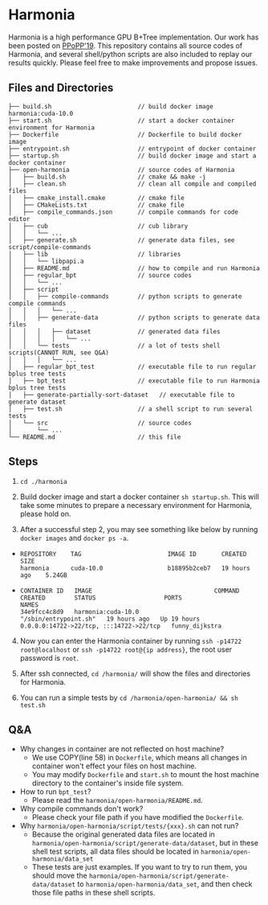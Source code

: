 # Harmonia

Harmonia is a high performance GPU B+Tree implementation. Our work has been posted on [PPoPP'19](https://dl.acm.org/doi/10.1145/3293883.3295704). This repository contains all source codes of Harmonia, and several shell/python scripts are also included to replay our results quickly. Please feel free to make improvements and propose issues.

## Files and Directories

```
├── build.sh                        // build docker image harmonia:cuda-10.0
├── start.sh                        // start a docker container environment for Harmonia
├── Dockerfile                      // Dockerfile to build docker image
├── entrypoint.sh                   // entrypoint of docker container
├── startup.sh                      // build docker image and start a docker container
├── open-harmonia                   // source codes of Harmonia
│   ├── build.sh                    // cmake && make -j
│   ├── clean.sh                    // clean all compile and compiled files
│   ├── cmake_install.cmake         // cmake file
│   ├── CMakeLists.txt              // cmake file
│   ├── compile_commands.json       // compile commands for code editor
│   ├── cub                         // cub library
│   │   └── ...
│   ├── generate.sh                 // generate data files, see script/compile-commands
│   ├── lib                         // libraries
│   │   └── libpapi.a
│   ├── README.md                   // how to compile and run Harmonia
│   ├── regular_bpt                 // source codes
│   │   └── ...
│   ├── script
│   │   ├── compile-commands        // python scripts to generate compile commands
│   │   │   └── ...
│   │   ├── generate-data           // python scripts to generate data files
│   │   │   ├── dataset             // generated data files
│   │   │   │   └── ...
│   │   └── tests                   // a lot of tests shell scripts(CANNOT RUN, see Q&A)
│   │   │   └── ...
│   ├── regular_bpt_test            // executable file to run regular bplus tree tests
│   ├── bpt_test                    // executable file to run Harmonia bplus tree tests
│   ├── generate-partially-sort-dataset   // executable file to generate dataset
│   ├── test.sh                     // a shell script to run several tests
│   └── src                         // source codes
│       └── ...
└── README.md                       // this file
```

## Steps

1. `cd ./harmonia`
2. Build docker image and start a docker container `sh startup.sh`. This will take some minutes to prepare a necessary environment for Harmonia, please hold on.

3. After a successful step 2, you may see something like below by running `docker images` and `docker ps -a`.

  * ```
  	REPOSITORY    TAG                        IMAGE ID       CREATED         SIZE
  	harmonia      cuda-10.0                  b18895b2ceb7   19 hours ago    5.24GB
  	```

  * ```
  	CONTAINER ID   IMAGE                                  COMMAND                 CREATED        STATUS                   PORTS                                     NAMES
  	34e9fcc4c8d9   harmonia:cuda-10.0                     "/sbin/entrypoint.sh"   19 hours ago   Up 19 hours              0.0.0.0:14722->22/tcp, :::14722->22/tcp   funny_dijkstra
  	```

4. Now you can enter the Harmonia container by running `ssh -p14722 root@localhost` or `ssh -p14722 root@{ip address}`, the root user password is `root`.

5.  After ssh connected, `cd /harmonia/` will show the files and directories for Harmonia.

6.  You can run a simple tests by `cd /harmonia/open-harmonia/ && sh test.sh`

## Q&A

* Why changes in container are not reflected on host machine?
  * We use COPY(line 58) in `Dockerfile`, which means all changes in container won't effect your files on host machine.
  * You may modify `Dockerfile` and `start.sh` to mount the host machine directory to the container's inside file system.
* How to run `bpt_test`?
  * Please read the `harmonia/open-harmonia/README.md`.
* Why compile commands don't work?
  * Please check your file path if you have modified the `Dockerfile`.
* Why `harmonia/open-harmonia/script/tests/{xxx}.sh` can not run?
	* Because the original generated data files are located in `harmonia/open-harmonia/script/generate-data/dataset`, but in these shell test scripts, all data files should be located in `harmonia/open-harmonia/data_set`
	* These tests are just examples. If you want to try to run them, you should move the `harmonia/open-harmonia/script/generate-data/dataset` to `harmonia/open-harmonia/data_set`, and then check those file paths in these shell scripts.





